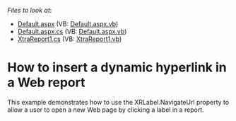 <!-- default file list -->
*Files to look at*:

* [Default.aspx](./CS/HyperlinkInReport/Default.aspx) (VB: [Default.aspx.vb](./VB/HyperlinkInReport/Default.aspx.vb))
* [Default.aspx.cs](./CS/HyperlinkInReport/Default.aspx.cs) (VB: [Default.aspx.vb](./VB/HyperlinkInReport/Default.aspx.vb))
* [XtraReport1.cs](./CS/HyperlinkInReport/XtraReport1.cs) (VB: [XtraReport1.vb](./VB/HyperlinkInReport/XtraReport1.vb))
<!-- default file list end -->
# How to insert a dynamic hyperlink in a Web report


<p>This example demonstrates how to use the XRLabel.NavigateUrl property to allow a user to open a new Web page by clicking a label in a report.</p>

<br/>


